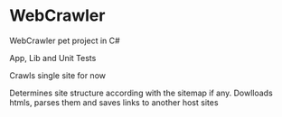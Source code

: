 # WebCrawler

WebCrawler pet project in C#

App, Lib and Unit Tests

Crawls single site for now

Determines site structure according with the sitemap if any. Dowlloads htmls, parses them and saves links to another host sites

